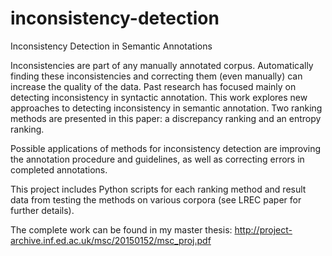 # inconsistency-detection

Inconsistency Detection in Semantic Annotations

Inconsistencies are part of any manually annotated corpus. Automatically finding these inconsistencies and correcting them (even manually) can increase the quality of the data. Past research has focused mainly on detecting inconsistency 
in syntactic annotation. This work explores new approaches to detecting inconsistency in semantic annotation.
Two ranking methods are presented in this paper: a discrepancy ranking and an entropy ranking. 

Possible applications of methods for inconsistency detection are improving the annotation procedure and guidelines, as well as correcting errors in completed annotations. 

This project includes Python scripts for each ranking method and result data from testing the methods on various corpora (see LREC paper for further details).

The complete work can be found in my master thesis:
http://project-archive.inf.ed.ac.uk/msc/20150152/msc_proj.pdf
